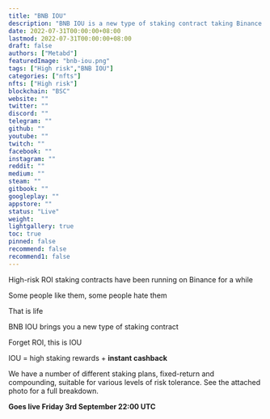 ```yaml
---
title: "BNB IOU"
description: "BNB IOU is a new type of staking contract taking Binance Smart Chain by storm, bringing investors instant cashback"
date: 2022-07-31T00:00:00+08:00
lastmod: 2022-07-31T00:00:00+08:00
draft: false
authors: ["Metabd"]
featuredImage: "bnb-iou.png"
tags: ["High risk","BNB IOU"]
categories: ["nfts"]
nfts: ["High risk"]
blockchain: "BSC"
website: ""
twitter: ""
discord: ""
telegram: ""
github: ""
youtube: ""
twitch: ""
facebook: ""
instagram: ""
reddit: ""
medium: ""
steam: ""
gitbook: ""
googleplay: ""
appstore: ""
status: "Live"
weight: 
lightgallery: true
toc: true
pinned: false
recommend: false
recommend1: false
---
```

<p>High-risk ROI staking contracts have been running on Binance for a while</p>
<p>Some people like them, some people hate them</p>
<p>That is life</p>
<p>BNB IOU brings you a new type of staking contract</p>
<p>Forget ROI, this is IOU</p>
<p>IOU = high staking rewards + <strong>instant cashback</strong></p>
<p>We have a number of different staking plans, fixed-return and compounding, suitable for various levels of risk tolerance. See the attached photo for a full breakdown.</p>
<p><strong>Goes live Friday 3rd September 22:00 UTC</strong></p>
